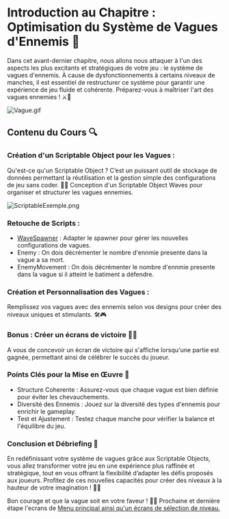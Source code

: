 # Introduction au Chapitre : Optimisation du Système de Vagues d'Ennemis 🌊
Dans cet avant-dernier chapitre, nous allons nous attaquer à l'un des aspects les plus excitants et stratégiques de votre jeu : le système de vagues d'ennemis. À cause de dysfonctionnements à certains niveaux de manches, il est essentiel de restructurer ce système pour garantir une expérience de jeu fluide et cohérente. Préparez-vous à maîtriser l'art des vagues ennemies ! ⚔️👹

![Vague.gif](Images/Vague.gif)

## Contenu du Cours 🔍
### Création d'un Scriptable Object pour les Vagues :
Qu'est-ce qu'un Scriptable Object ? C’est un puissant outil de stockage de données permettant la réutilisation et la gestion simple des configurations de jeu sans coder. 📄💡
Conception d'un Scriptable Object Waves pour organiser et structurer les vagues ennemies.

![ScriptableExemple.png](Images/ScriptableExemple.png)



### Retouche de Scripts :
- [WaveSpawner](https://github.com/user-attachments/files/18020642/WaveSpawner2.txt) : Adapter le spawner pour gérer les nouvelles configurations de vagues.
- Enemy : On dois décrémenter le nombre d'ennmie presente dans la vague a sa mort.
- EnemyMovement : On dois décrémenter le nombre d'ennmie presente dans la vague si il atteint le batiment a défendre.

### Création et Personnalisation des Vagues :
Remplissez vos vagues avec des ennemis selon vos designs pour créer des niveaux uniques et stimulants. 🛠️🎮

### Bonus : Créer un écrans de victoire 🌟🌟

A vous de concevoir un écran de victoire qui s'affiche lorsqu'une partie est gagnée, permettant ainsi de célébrer le succès du joueur.

### Points Clés pour la Mise en Œuvre 🔑
- Structure Coherente : Assurez-vous que chaque vague est bien définie pour éviter les chevauchements.
- Diversité des Ennemis : Jouez sur la diversité des types d'ennemis pour enrichir le gameplay.
- Test et Ajustement : Testez chaque manche pour vérifier la balance et l'équilibre du jeu.

### Conclusion et Débriefing 🧠
En redéfinissant votre système de vagues grâce aux Scriptable Objects, vous allez transformer votre jeu en une expérience plus raffinée et stratégique, tout en vous offrant la flexibilité d’adapter les défis proposés aux joueurs. Profitez de ces nouvelles capacités pour créer des niveaux à la hauteur de votre imagination ! 🚀🌟

Bon courage et que la vague soit en votre faveur ! 🌊😉 Prochaine et dernière étape l'ecrans de [Menu principal ainsi qu'un écrans de sélection de niveau.](https://github.com/g404-code-gaming/TowerDefence/blob/main/Création-Du-Jeu/21.Menu%20Principal%20et%20sélection%20de%20niveaux.md)

